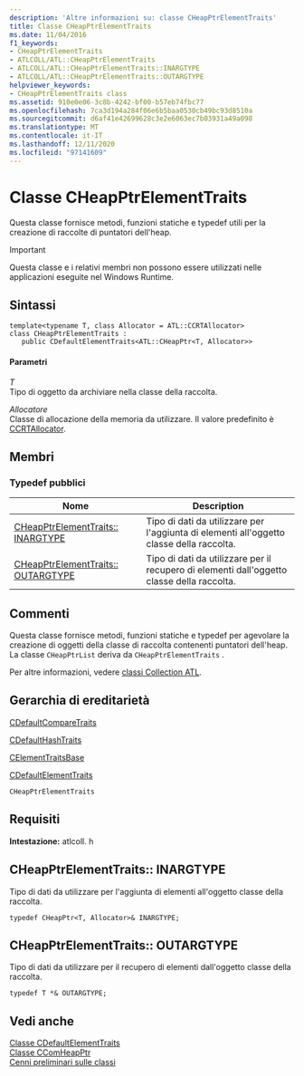 ```yaml
---
description: 'Altre informazioni su: classe CHeapPtrElementTraits'
title: Classe CHeapPtrElementTraits
ms.date: 11/04/2016
f1_keywords:
- CHeapPtrElementTraits
- ATLCOLL/ATL::CHeapPtrElementTraits
- ATLCOLL/ATL::CHeapPtrElementTraits::INARGTYPE
- ATLCOLL/ATL::CHeapPtrElementTraits::OUTARGTYPE
helpviewer_keywords:
- CHeapPtrElementTraits class
ms.assetid: 910e0e06-3c8b-4242-bf00-b57eb74fbc77
ms.openlocfilehash: 7ca3d194a284f06e6b5baa0530cb49bc93d8510a
ms.sourcegitcommit: d6af41e42699628c3e2e6063ec7b03931a49a098
ms.translationtype: MT
ms.contentlocale: it-IT
ms.lasthandoff: 12/11/2020
ms.locfileid: "97141609"
---
```

# <a name="cheapptrelementtraits-class"></a>Classe CHeapPtrElementTraits

Questa classe fornisce metodi, funzioni statiche e typedef utili per la creazione di raccolte di puntatori dell'heap.

> [!IMPORTANT]
> Questa classe e i relativi membri non possono essere utilizzati nelle applicazioni eseguite nel Windows Runtime.

## <a name="syntax"></a>Sintassi

```
template<typename T, class Allocator = ATL::CCRTAllocator>
class CHeapPtrElementTraits :
   public CDefaultElementTraits<ATL::CHeapPtr<T, Allocator>>
```

#### <a name="parameters"></a>Parametri

*T*<br/>
Tipo di oggetto da archiviare nella classe della raccolta.

*Allocatore*<br/>
Classe di allocazione della memoria da utilizzare. Il valore predefinito è [CCRTAllocator](../../atl/reference/ccrtallocator-class.md).

## <a name="members"></a>Membri

### <a name="public-typedefs"></a>Typedef pubblici

|Nome|Description|
|----------|-----------------|
|[CHeapPtrElementTraits:: INARGTYPE](#inargtype)|Tipo di dati da utilizzare per l'aggiunta di elementi all'oggetto classe della raccolta.|
|[CHeapPtrElementTraits:: OUTARGTYPE](#outargtype)|Tipo di dati da utilizzare per il recupero di elementi dall'oggetto classe della raccolta.|

## <a name="remarks"></a>Commenti

Questa classe fornisce metodi, funzioni statiche e typedef per agevolare la creazione di oggetti della classe di raccolta contenenti puntatori dell'heap. La classe `CHeapPtrList` deriva da `CHeapPtrElementTraits` .

Per altre informazioni, vedere [classi Collection ATL](../../atl/atl-collection-classes.md).

## <a name="inheritance-hierarchy"></a>Gerarchia di ereditarietà

[CDefaultCompareTraits](../../atl/reference/cdefaultcomparetraits-class.md)

[CDefaultHashTraits](../../atl/reference/cdefaulthashtraits-class.md)

[CElementTraitsBase](../../atl/reference/celementtraitsbase-class.md)

[CDefaultElementTraits](../../atl/reference/cdefaultelementtraits-class.md)

`CHeapPtrElementTraits`

## <a name="requirements"></a>Requisiti

**Intestazione:** atlcoll. h

## <a name="cheapptrelementtraitsinargtype"></a><a name="inargtype"></a> CHeapPtrElementTraits:: INARGTYPE

Tipo di dati da utilizzare per l'aggiunta di elementi all'oggetto classe della raccolta.

```
typedef CHeapPtr<T, Allocator>& INARGTYPE;
```

## <a name="cheapptrelementtraitsoutargtype"></a><a name="outargtype"></a> CHeapPtrElementTraits:: OUTARGTYPE

Tipo di dati da utilizzare per il recupero di elementi dall'oggetto classe della raccolta.

```
typedef T *& OUTARGTYPE;
```

## <a name="see-also"></a>Vedi anche

[Classe CDefaultElementTraits](../../atl/reference/cdefaultelementtraits-class.md)<br/>
[Classe CComHeapPtr](../../atl/reference/ccomheapptr-class.md)<br/>
[Cenni preliminari sulle classi](../../atl/atl-class-overview.md)
